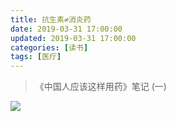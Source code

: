 ```yaml
---
title: 抗生素≠消炎药
date: 2019-03-31 17:00:00
updated: 2019-03-31 17:00:00
categories: [读书]
tags: [医疗]
---
```


> 《中国人应该这样用药》笔记 (一)

![](https://victorblog.nos-eastchina1.126.net/3001/antibiotic.png)